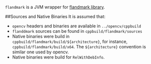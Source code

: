 `flandmark` is a JVM wrapper for [flandmark library](https://github.com/uricamic/flandmark).

##Sources and Native Binaries
It is assumed that:
 
* `opencv` headers and binaries are available in `../opencv/cppbuild`
* `flanddmark` sources can be found in `cppbuild/flandmark/sources` 
* Native binaries were build in `cppbuild/flandmark/build/${architecture}`, for instance, `cppbuild/flandmark/build/x64`.
 The `${architecture}` convention is similar one used by opencv.
* Native binaries were build for `RelWithDebInfo`.